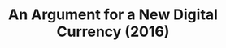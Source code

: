 ---
layout: projectPage
title: An Argument for a New Digital Currency (2016)
paragraphs:
 - text: |
     A book design project presenting a collection of essays on financial systems and reproduction in art, which introduces a fictional digital currency backed by digitally altered reproductions of Mona Lisa.
 - text: |
     This book was created as part of Yale’s Advanced Graphic Design studio.
   small: true
images:
 - url: /assets/images/anargumentforanewdigitalcurrency/argument_2048.mp4
   description:
   video: true
 - url: /assets/images/anargumentforanewdigitalcurrency/1.png
   description:
 - url: /assets/images/anargumentforanewdigitalcurrency/2.png
   description:
 - url: /assets/images/anargumentforanewdigitalcurrency/3.png
   description:
 - url: /assets/images/anargumentforanewdigitalcurrency/4.png
   description:
 - url: /assets/images/anargumentforanewdigitalcurrency/5.png
   description:
---
